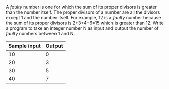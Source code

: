 A _faulty_ number is one for which the sum of its proper divisors is greater than the number itself. The proper divisors of a number are all the divisors except 1 and the number itself. For example, 12 is a _faulty_ number because the sum of its proper divisors is 2+3+4+6=15 which is greater than 12. Write a program to take an integer number N as input and output the number of _faulty_ numbers between 1 and N.

| Sample input | Output |  
| :------ | :---- |
| 10 | 0 |
| 20 | 3 |
| 30 | 5 |
| 40 | 7 |

